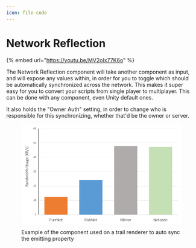 ```yaml
---
icon: file-code
---
```


# Network Reflection

{% embed url="https://youtu.be/MV2oIx77K6o" %}

The Network Reflection component will take another component as input, and will expose any values within, in order for you to toggle which should be automatically synchronized across the network. This makes it super easy for you to convert your scripts from single player to multiplayer. This can be done with any component, even Unity default ones.

It also holds the "Owner Auth" setting, in order to change who is responsible for this synchronizing, whether that'd be the owner or server.

<figure><img src="../.gitbook/assets/image (3) (1).png" alt=""><figcaption><p>Example of the component used on a trail renderer to auto sync the emitting property</p></figcaption></figure>
